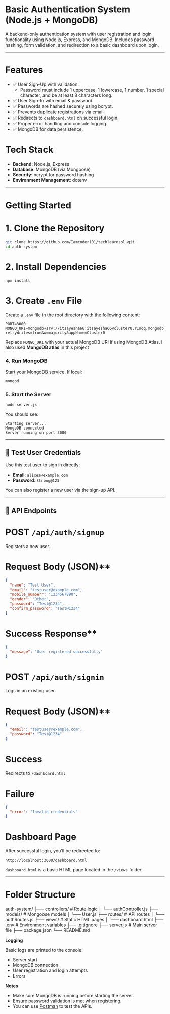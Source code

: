 #  Basic Authentication System (Node.js + MongoDB)

A backend-only authentication system with user registration and login functionality using Node.js, Express, and MongoDB. Includes password hashing, form validation, and redirection to a basic dashboard upon login.

---

# Features

- ✅ User Sign-Up with validation:
  - Password must include 1 uppercase, 1 lowercase, 1 number, 1 special character, and be at least 8 characters long.
- ✅ User Sign-In with email & password.
- ✅ Passwords are hashed securely using bcrypt.
- ✅ Prevents duplicate registrations via email.
- ✅ Redirects to `dashboard.html` on successful login.
- ✅ Proper error handling and console logging.
- ✅ MongoDB for data persistence.

# Tech Stack

- **Backend**: Node.js, Express
- **Database**: MongoDB (via Mongoose)
- **Security**: bcrypt for password hashing
- **Environment Management**: dotenv

---

# Getting Started

# 1. Clone the Repository

```bash
git clone https://github.com/Iamcoder101/techlearnsol.git
cd auth-system
````

# 2. Install Dependencies

```bash
npm install
```

# 3. Create `.env` File

Create a `.env` file in the root directory with the following content:

```
PORT=3000
MONGO_URI=mongodb+srv://itsayesha66:itsayesha66@cluster0.r1nqq.mongodb.net/?retryWrites=true&w=majority&appName=Cluster0
```

Replace `MONGO_URI` with your actual MongoDB URI if using MongoDB Atlas.
i also used **MongoDB atlas**  in this project

### 4. Run MongoDB

Start your MongoDB service. If local:

```bash
mongod
```

### 5. Start the Server

```bash
node server.js
```

You should see:

```
Starting server...
MongoDB connected
Server running on port 3000
```

---

## 🧪 Test User Credentials

Use this test user to sign in directly:

* **Email**: `alicea@example.com`
* **Password**: `Strong@123`

You can also register a new user via the sign-up API.

---

## 🔑 API Endpoints

# POST `/api/auth/signup`

Registers a new user.

# Request Body (JSON)**

```json
{
  "name": "Test User",
  "email": "testuser@example.com",
  "mobile_number": "1234567890",
  "gender": "Other",
  "password": "Test@1234",
  "confirm_password": "Test@1234"
}
```

# Success Response**

```json
{
  "message": "User registered successfully"
}
```

# POST `/api/auth/signin`

Logs in an existing user.

# Request Body (JSON)**

```json
{
  "email": "testuser@example.com",
  "password": "Test@1234"
}
```

# Success

Redirects to `/dashboard.html`

# Failure

```json
{
  "error": "Invalid credentials"
}
```

# Dashboard Page

After successful login, you’ll be redirected to:

```
http://localhost:3000/dashboard.html
```

`dashboard.html` is a basic HTML page located in the `/views` folder.

---

# Folder Structure
auth-system/
├── controllers/         # Route logic
│   └── authController.js
├── models/              # Mongoose models
│   └── User.js
├── routes/              # API routes
│   └── authRoutes.js
├── views/               # Static HTML pages
│   └── dashboard.html
├── .env                 # Environment variables
├── .gitignore
├── server.js            # Main server file
├── package.json
└── README.md


**Logging**

Basic logs are printed to the console:

* Server start
* MongoDB connection
* User registration and login attempts
* Errors

**Notes**

* Make sure MongoDB is running before starting the server.
* Ensure password validation is met when registering.
* You can use [Postman](https://www.postman.com/) to test the APIs.


